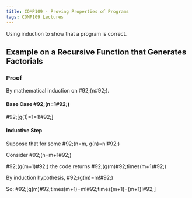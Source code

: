 ```yaml
---
title: COMP109 - Proving Properties of Programs
tags: COMP109 Lectures
---
```

Using induction to show that a program is correct.
## Example on a Recursive Function that Generates Factorials
### Proof
By mathematical induction on \#92;(n\#92;).

#### Base Case \#92;(n=1\#92;)
\#92;[g(1)=1=1!\#92;]

#### Inductive Step
Suppose that for some \#92;(n=m, g(n)=n!\#92;)

Consider \#92;(n=m+1\#92;)

\#92;(g(m+1)\#92;) the code returns \#92;(g(m)\#92;times(m+1)\#92;)

By induction hypothesis, \#92;(g(m)=m!\#92;)

So: 
\#92;[g(m)\#92;times(m+1)=m!\#92;times(m+1)=(m+1)!\#92;]

